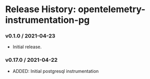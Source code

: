 # Release History: opentelemetry-instrumentation-pg

### v0.1.0 / 2021-04-23

* Initial release.

### v0.17.0 / 2021-04-22

* ADDED: Initial postgresql instrumentation
